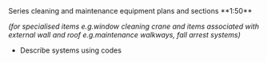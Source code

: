 <span class="caps">
Series cleaning and maintenance equipment plans and sections **1:50**</span>

_(for specialised items e.g.window cleaning crane and items associated with external wall and roof e.g.maintenance walkways, fall arrest systems)_

- Describe systems using codes
